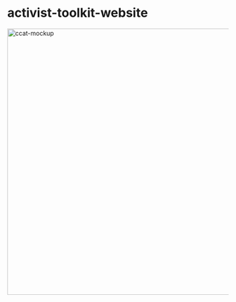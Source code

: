# activist-toolkit-website
<img width="608" alt="ccat-mockup" src="https://user-images.githubusercontent.com/57848149/221716501-52948ba0-ec21-4d8e-9bf0-205b07912065.png">
